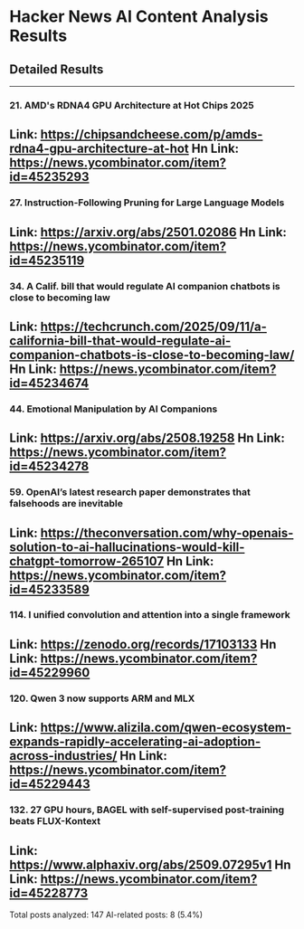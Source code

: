 # Hacker News AI Content Analysis Results

## Detailed Results

------
### 21. AMD's RDNA4 GPU Architecture at Hot Chips 2025
Link: https://chipsandcheese.com/p/amds-rdna4-gpu-architecture-at-hot
Hn Link: https://news.ycombinator.com/item?id=45235293
------
### 27. Instruction-Following Pruning for Large Language Models
Link: https://arxiv.org/abs/2501.02086
Hn Link: https://news.ycombinator.com/item?id=45235119
------
### 34. A Calif. bill that would regulate AI companion chatbots is close to becoming law
Link: https://techcrunch.com/2025/09/11/a-california-bill-that-would-regulate-ai-companion-chatbots-is-close-to-becoming-law/
Hn Link: https://news.ycombinator.com/item?id=45234674
------
### 44. Emotional Manipulation by AI Companions
Link: https://arxiv.org/abs/2508.19258
Hn Link: https://news.ycombinator.com/item?id=45234278
------
### 59. OpenAI’s latest research paper demonstrates that falsehoods are inevitable
Link: https://theconversation.com/why-openais-solution-to-ai-hallucinations-would-kill-chatgpt-tomorrow-265107
Hn Link: https://news.ycombinator.com/item?id=45233589
------
### 114. I unified convolution and attention into a single framework
Link: https://zenodo.org/records/17103133
Hn Link: https://news.ycombinator.com/item?id=45229960
------
### 120. Qwen 3 now supports ARM and MLX
Link: https://www.alizila.com/qwen-ecosystem-expands-rapidly-accelerating-ai-adoption-across-industries/
Hn Link: https://news.ycombinator.com/item?id=45229443
------
### 132. 27 GPU hours, BAGEL with self-supervised post-training beats FLUX-Kontext
Link: https://www.alphaxiv.org/abs/2509.07295v1
Hn Link: https://news.ycombinator.com/item?id=45228773
------
Total posts analyzed: 147
AI-related posts: 8 (5.4%)

